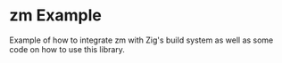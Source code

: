 # zm Example
Example of how to integrate zm with Zig's build system as well as some code on how to use this library.
